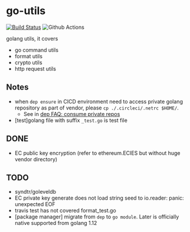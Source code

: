 # go-utils
[![Build Status](https://travis-ci.com/davidkhala/goutils.svg?branch=master)](https://travis-ci.com/davidkhala/goutils) ![Github Actions](https://github.com/davidkhala/goutils/workflows/Github%20Actions/badge.svg)

golang utils, it covers
 - go command utils
 - format utils
 - crypto utils
 - http request utils

## Notes
- when `dep ensure` in CICD environment need to access private golang repository as part of vendor, please `cp ./.circleci/.netrc $HOME/`.
  - See in [dep FAQ: consume private repos](https://github.com/golang/dep/blob/master/docs/FAQ.md#how-do-i-get-dep-to-consume-private-git-repos-using-a-github-token)
- [test]golang file with suffix `_test.go` is test file
## DONE
- EC public key encryption (refer to ethereum.ECIES
but without huge vendor directory)

## TODO
- syndtr/goleveldb
- EC private key generate does not load string seed to io.reader: panic: unexpected EOF
- travis test has not covered format_test.go
- [package manager] migrate from `dep` to `go module`. Later is officially native supported from golang 1.12
